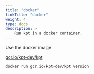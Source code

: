 ```yaml
---
title: "docker"
linkTitle: "docker"
weight: 4
type: docs
description: >
    Run kpt in a docker container.
---
```


Use the docker image.

[gcr.io/kpt-dev/kpt]

```sh
docker run gcr.io/kpt-dev/kpt version
```

[gcr.io/kpt-dev/kpt]: https://pantheon.corp.google.com/gcr/images/kpt-dev/GLOBAL/kpt/
